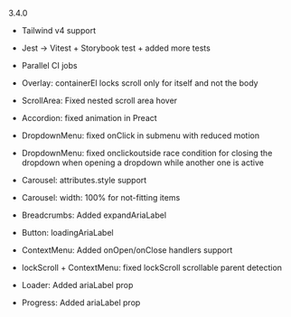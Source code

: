 3.4.0

- Tailwind v4 support
- Jest -> Vitest + Storybook test + added more tests
- Parallel CI jobs

- Overlay: containerEl locks scroll only for itself and not the body
- ScrollArea: Fixed nested scroll area hover
- Accordion: fixed animation in Preact
- DropdownMenu: fixed onClick in submenu with reduced motion
- DropdownMenu: fixed onclickoutside race condition for closing the dropdown when opening a dropdown while another one is active
- Carousel: attributes.style support
- Carousel: width: 100% for not-fitting items
- Breadcrumbs: Added expandAriaLabel
- Button: loadingAriaLabel
- ContextMenu: Added onOpen/onClose handlers support
- lockScroll + ContextMenu: fixed lockScroll scrollable parent detection
- Loader: Added ariaLabel prop
- Progress: Added ariaLabel prop

